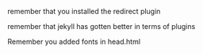 remember that you installed the redirect plugin

remember that jekyll has gotten better in terms of plugins

Remember you added fonts in head.html